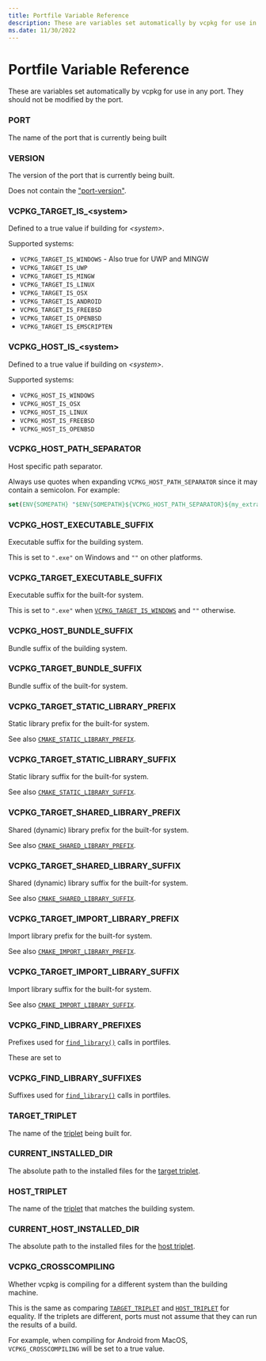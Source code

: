 ```yaml
---
title: Portfile Variable Reference
description: These are variables set automatically by vcpkg for use in any port.
ms.date: 11/30/2022
---
```


# Portfile Variable Reference

These are variables set automatically by vcpkg for use in any port. They should not be modified by the port.

### PORT

The name of the port that is currently being built

### VERSION

The version of the port that is currently being built.

Does not contain the ["port-version"](../users/versioning.md#port-version).

### VCPKG_TARGET_IS_\<system\>

Defined to a true value if building for *\<system\>*.

Supported systems:
- `VCPKG_TARGET_IS_WINDOWS` - Also true for UWP and MINGW
- `VCPKG_TARGET_IS_UWP`
- `VCPKG_TARGET_IS_MINGW`
- `VCPKG_TARGET_IS_LINUX`
- `VCPKG_TARGET_IS_OSX`
- `VCPKG_TARGET_IS_ANDROID`
- `VCPKG_TARGET_IS_FREEBSD`
- `VCPKG_TARGET_IS_OPENBSD`
- `VCPKG_TARGET_IS_EMSCRIPTEN`

### VCPKG_HOST_IS_\<system\>

Defined to a true value if building on *\<system\>*.

Supported systems:
- `VCPKG_HOST_IS_WINDOWS`
- `VCPKG_HOST_IS_OSX`
- `VCPKG_HOST_IS_LINUX`
- `VCPKG_HOST_IS_FREEBSD`
- `VCPKG_HOST_IS_OPENBSD`

### VCPKG_HOST_PATH_SEPARATOR

Host specific path separator.

Always use quotes when expanding `VCPKG_HOST_PATH_SEPARATOR` since it may contain a semicolon. For example:
```cmake
set(ENV{SOMEPATH} "$ENV{SOMEPATH}${VCPKG_HOST_PATH_SEPARATOR}${my_extra_path}")
```

### VCPKG_HOST_EXECUTABLE_SUFFIX

Executable suffix for the building system.

This is set to `".exe"` on Windows and `""` on other platforms.

### VCPKG_TARGET_EXECUTABLE_SUFFIX

Executable suffix for the built-for system.

This is set to `".exe"` when [`VCPKG_TARGET_IS_WINDOWS`](#vcpkg_target_is_system) and `""` otherwise.

### VCPKG_HOST_BUNDLE_SUFFIX

Bundle suffix of the building system.

### VCPKG_TARGET_BUNDLE_SUFFIX

Bundle suffix of the built-for system.

### VCPKG_TARGET_STATIC_LIBRARY_PREFIX

Static library prefix for the built-for system.

See also [`CMAKE_STATIC_LIBRARY_PREFIX`](https://cmake.org/cmake/help/latest/variable/CMAKE_STATIC_LIBRARY_PREFIX.html).

### VCPKG_TARGET_STATIC_LIBRARY_SUFFIX

Static library suffix for the built-for system.

See also [`CMAKE_STATIC_LIBRARY_SUFFIX`](https://cmake.org/cmake/help/latest/variable/CMAKE_STATIC_LIBRARY_SUFFIX.html).

### VCPKG_TARGET_SHARED_LIBRARY_PREFIX

Shared (dynamic) library prefix for the built-for system.

See also [`CMAKE_SHARED_LIBRARY_PREFIX`](https://cmake.org/cmake/help/latest/variable/CMAKE_SHARED_LIBRARY_PREFIX.html).

### VCPKG_TARGET_SHARED_LIBRARY_SUFFIX

Shared (dynamic) library suffix for the built-for system.

See also [`CMAKE_SHARED_LIBRARY_SUFFIX`](https://cmake.org/cmake/help/latest/variable/CMAKE_SHARED_LIBRARY_SUFFIX.html).

### VCPKG_TARGET_IMPORT_LIBRARY_PREFIX

Import library prefix for the built-for system.

See also [`CMAKE_IMPORT_LIBRARY_PREFIX`](https://cmake.org/cmake/help/latest/variable/CMAKE_IMPORT_LIBRARY_PREFIX.html).

### VCPKG_TARGET_IMPORT_LIBRARY_SUFFIX

Import library suffix for the built-for system.

See also [`CMAKE_IMPORT_LIBRARY_SUFFIX`](https://cmake.org/cmake/help/latest/variable/CMAKE_IMPORT_LIBRARY_SUFFIX.html).

### VCPKG_FIND_LIBRARY_PREFIXES

Prefixes used for [`find_library()`](https://cmake.org/cmake/help/latest/command/find_library.html) calls in portfiles.

These are set to 

### VCPKG_FIND_LIBRARY_SUFFIXES

Suffixes used for [`find_library()`](https://cmake.org/cmake/help/latest/command/find_library.html) calls in portfiles.

### TARGET_TRIPLET

The name of the [triplet](../users/triplets.md) being built for.

### CURRENT_INSTALLED_DIR

The absolute path to the installed files for the [target triplet](#target_triplet).

### HOST_TRIPLET

The name of the [triplet](../users/triplets.md) that matches the building system.

### CURRENT_HOST_INSTALLED_DIR

The absolute path to the installed files for the [host triplet](#host_triplet).

### VCPKG_CROSSCOMPILING

Whether vcpkg is compiling for a different system than the building machine.

This is the same as comparing [`TARGET_TRIPLET`](#target_triplet) and [`HOST_TRIPLET`](#host_triplet) for equality. If the triplets are different, ports must not assume that they can run the results of a build.

For example, when compiling for Android from MacOS, `VCPKG_CROSSCOMPILING` will be set to a true value.
